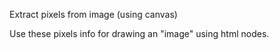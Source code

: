 

Extract pixels from image (using canvas)

Use these pixels info for drawing an "image" using html nodes.
